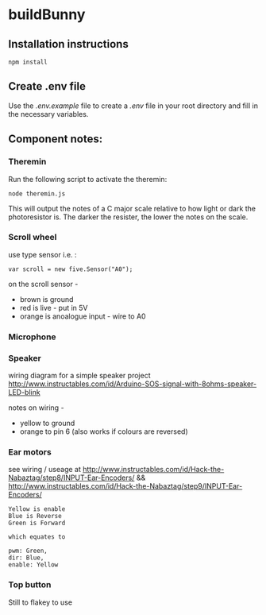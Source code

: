 # buildBunny

## Installation instructions

```shell
npm install
```

## Create .env file

Use the _.env.example_ file to create a _.env_ file in your root directory and fill in the necessary variables.

## Component notes:

### Theremin

Run the following script to activate the theremin:

```shell
node theremin.js
```

This will output the notes of a C major scale relative to how light or dark the photoresistor is. The darker the resister, the lower the notes on the scale.

### Scroll wheel

use type sensor i.e. :

```shell
var scroll = new five.Sensor("A0");
```
on the scroll sensor -
  * brown is ground
  * red is live - put in 5V
  * orange is anoalogue input - wire to A0

### Microphone


### Speaker

wiring diagram for a simple speaker project
http://www.instructables.com/id/Arduino-SOS-signal-with-8ohms-speaker-LED-blink

notes on wiring -
  * yellow to ground
  * orange to pin 6
(also works if colours are reversed)

### Ear motors
see wiring / useage at http://www.instructables.com/id/Hack-the-Nabaztag/step8/INPUT-Ear-Encoders/
    && http://www.instructables.com/id/Hack-the-Nabaztag/step9/INPUT-Ear-Encoders/

    Yellow is enable
    Blue is Reverse
    Green is Forward

    which equates to

    pwm: Green,
    dir: Blue,
    enable: Yellow


### Top button
Still to flakey to use

